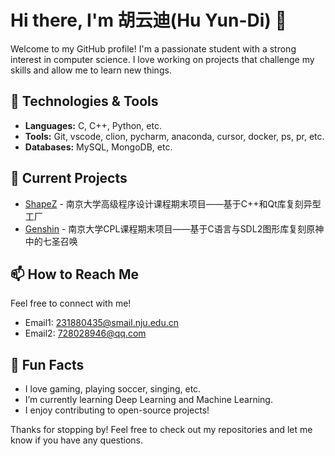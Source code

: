 # Hi there, I'm 胡云迪(Hu Yun-Di) 👋

Welcome to my GitHub profile! I'm a passionate student with a strong interest in computer science. I love working on projects that challenge my skills and allow me to learn new things.

## 🔧 Technologies & Tools

- **Languages:** C, C++, Python, etc.
- **Tools:** Git, vscode, clion, pycharm, anaconda, cursor, docker, ps, pr, etc.
- **Databases:** MySQL, MongoDB, etc.

## 🌱 Current Projects

- [ShapeZ](https://github.com/oysterhyd/shapeZ) - 南京大学高级程序设计课程期末项目——基于C++和Qt库复刻异型工厂
- [Genshin](https://github.com/oysterhyd/Genshin-Game-Project) - 南京大学CPL课程期末项目——基于C语言与SDL2图形库复刻原神中的七圣召唤
  
## 📫 How to Reach Me

Feel free to connect with me!

- Email1: 231880435@smail.nju.edu.cn
- Email2: 728028946@qq.com

## 🚀 Fun Facts

- I love gaming, playing soccer, singing, etc.
- I’m currently learning Deep Learning and Machine Learning.
- I enjoy contributing to open-source projects!

Thanks for stopping by! Feel free to check out my repositories and let me know if you have any questions.


